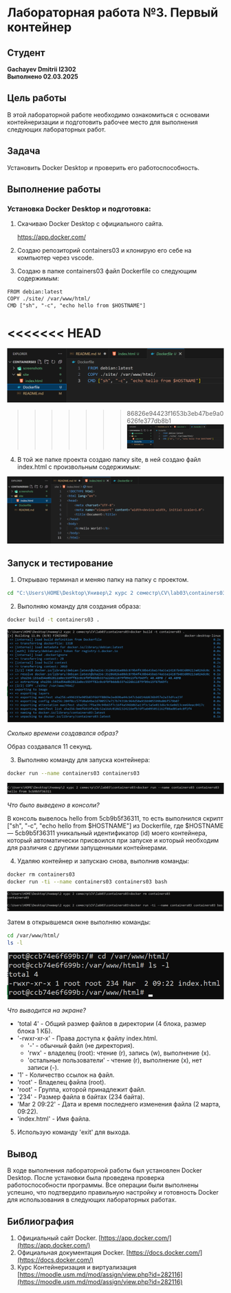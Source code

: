 # Лабораторная работа №3. Первый контейнер

## Студент
**Gachayev Dmitrii I2302**  
**Выполнено 02.03.2025**  

## Цель работы
В этой лабораторной работе необходимо ознакомиться с основами контейнеризации и подготовить рабочее место для выполнения следующих лабораторных работ.
## Задача
Установить Docker Desktop и проверить его работоспособность.
## Выполнение работы
### Установка Docker Desktop и подготовка: 
1. Скачиваю Docker Desktop с официального сайта.

    https://app.docker.com/

2. Создаю репозиторий containers03 и клонирую его себе на компьютер через vscode.

3. Создаю в папке containers03 файл Dockerfile со следующим содержимым:

```
FROM debian:latest
COPY ./site/ /var/www/html/
CMD ["sh", "-c", "echo hello from $HOSTNAME"]
```

<<<<<<< HEAD
=======
![screenshots/Screenshot_6.png](screenshots/Screenshot_6.png)
>>>>>>> 86826e94423f1653b3eb47be9a0626fe377db8b1
![image](screenshots/Screenshot_6.png)

4. В той же папке проекта создаю папку site, в ней создаю файл index.html с произвольным содержимым:

![image](screenshots/Screenshot_7.png)

## Запуск и тестирование

1. Открываю терминал и меняю папку на папку с проектом.

```bash
cd "C:\Users\HOME\Desktop\Универ\2 курс 2 семестр\CV\lab03\containers03"
```

2. Выполняю команду для создания образа:

```bash
docker build -t containers03 .
```

![image](screenshots/Screenshot_1.png)

*Сколько времени создавался образ?*

Образ создавался 11 секунд.

3. Выполняю команду для запуска контейнера:

```bash
docker run --name containers03 containers03
```

![image](screenshots/Screenshot_2.png)

*Что было выведено в консоли?*

В консоль вывелось hello from 5cb9b5f36311, то есть выполнился скрипт ["sh", "-c", "echo hello from $HOSTNAME"] из Dockerfile, где $HOSTNAME — 5cb9b5f36311 уникальный идентификатор (id) моего контейнера, который автоматически присвоился при запуске и который необходим для различия с другими запущенными контейнерами.

4. Удаляю контейнер и запускаю снова, выполнив команды:

```bash
docker rm containers03
docker run -ti --name containers03 containers03 bash
```
![image](screenshots/Screenshot_4.png)

Затем в открывшемся окне выполняю команды:

```bash
cd /var/www/html/
ls -l
```

![image](screenshots/Screenshot_5.png)

*Что выводится на экране?*

- 'total 4' - Общий размер файлов в директории (4 блока, размер блока 1 КБ).
- '-rwxr-xr-x' - Права доступа к файлу index.html. 
    - '-' - обычный файл (не директория).
    - 'rwx' - владелец (root): чтение (r), запись (w), выполнение (x).
    - 'остальные пользователи' - чтение (r), выполнение (x), нет записи (-).
- '1' - Количество ссылок на файл.
- 'root' - Владелец файла (root).
- 'root' - Группа, которой принадлежит файл.
- '234' - Размер файла в байтах (234 байта).
- 'Mar 2 09:22' - Дата и время последнего изменения файла (2 марта, 09:22).
- 'index.html' - Имя файла.

5. Использую команду 'exit' для выхода.

## Вывод
В ходе выполнения лабораторной работы был установлен Docker Desktop. После установки была проведена проверка работоспособности программы. Все операции были выполнены успешно, что подтвердило правильную настройку и готовность Docker для использования в следующих лабораторных работах.
## Библиография
1. Официальный сайт Docker. [https://app.docker.com/](https://app.docker.com/)
2. Официальная документация Docker. [https://docs.docker.com/](https://docs.docker.com/)
3. Курс Контейнеризация и виртуализация [https://moodle.usm.md/mod/assign/view.php?id=282116](https://moodle.usm.md/mod/assign/view.php?id=282116)
